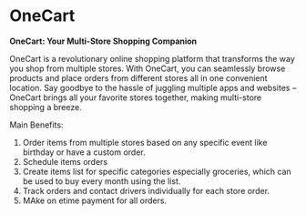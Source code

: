 # OneCart
**OneCart: Your Multi-Store Shopping Companion**

OneCart is a revolutionary online shopping platform that transforms the way you shop from multiple stores. With OneCart, you can seamlessly browse products and place orders from different stores all in one convenient location. Say goodbye to the hassle of juggling multiple apps and websites – OneCart brings all your favorite stores together, making multi-store shopping a breeze.

Main Benefits:
1. Order items from multiple stores based on any specific event like birthday or have a custom order.
2. Schedule items orders
3. Create items list for specific categories especially groceries, which can be used to buy every month using the list.
4. Track orders and contact drivers individually for each store order.
5. MAke on etime payment for all orders. 
